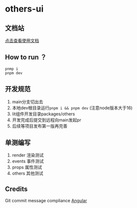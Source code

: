 # others-ui

## 文档站
<a href="https://others-ui.github.io/docs" target="_blank">点击查看使用文档</a>

## How to run ？

```shell
pnmp i
pnpm dev
```



## 开发规范

1. main分支切出去
2. 本地dev根目录运行`pnpm i && pnpm dev` (注意node版本大于16)
3. lit组件开发目录packages/others
4. 开发完成后提交到远程向main发起pr
5. 后续等项目发布第一版再完善

## 单测编写

1. render 渲染测试
2. events 事件测试
3. props 属性测试
4. others 其他测试

## Credits

Git commit message compliance [Angular](https://docs.google.com/document/d/1QrDFcIiPjSLDn3EL15IJygNPiHORgU1_OOAqWjiDU5Y/edit#)
